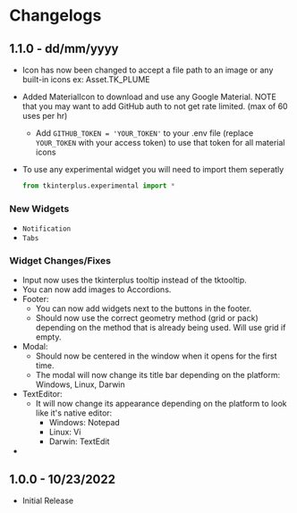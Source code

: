 # Changelogs

## 1.1.0 - dd/mm/yyyy
- Icon has now been changed to accept a file path to an image or any built-in icons ex: Asset.TK_PLUME
- Added MaterialIcon to download and use any Google Material. NOTE that you may want to add GitHub auth to not get rate limited. (max of 60 uses per hr)
    - Add `GITHUB_TOKEN = 'YOUR_TOKEN'` to your .env file (replace `YOUR_TOKEN` with your access token) to use that token for all material icons

- To use any experimental widget you will need to import them seperatly
    ```py
    from tkinterplus.experimental import *
    ```

### New Widgets
- `Notification`
- `Tabs`

### Widget Changes/Fixes
- Input now uses the tkinterplus tooltip instead of the tktooltip.
- You can now add images to Accordions.
- Footer:
    - You can now add widgets next to the buttons in the footer.
    - Should now use the correct geometry method (grid or pack) depending on the method that is already being used. Will use grid if empty.
- Modal:
    - Should now be centered in the window when it opens for the first time.
    - The modal will now change its title bar depending on the platform: Windows, Linux, Darwin
- TextEditor:
    - It will now change its appearance depending on the platform to look like it's native editor:
        - Windows: Notepad
        - Linux: Vi
        - Darwin: TextEdit
- 
## 1.0.0 - 10/23/2022
- Initial Release